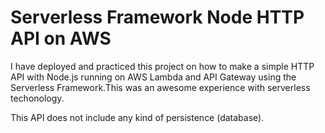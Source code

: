 # Serverless Framework Node HTTP API on AWS

I have deployed and practiced this project on how to make a simple HTTP API with Node.js running on AWS Lambda and API Gateway using the Serverless Framework.This was an awesome experience with serverless techonology. 

This API does not include any kind of persistence (database).

